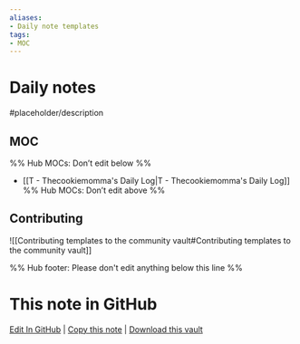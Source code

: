 ```yaml
---
aliases:
- Daily note templates
tags: 
- MOC
---
```


# Daily notes

#placeholder/description 

## MOC

%% Hub MOCs: Don’t edit below  %%
-  [[T - Thecookiemomma's Daily Log|T - Thecookiemomma's Daily Log]]
%% Hub MOCs: Don’t edit above  %%

## Contributing

![[Contributing templates to the community vault#Contributing templates to the community vault]]

%% Hub footer: Please don't edit anything below this line %%

# This note in GitHub

<span class="git-footer">[Edit In GitHub](https://github.dev/obsidian-community/obsidian-hub/blob/main/03%20-%20Showcases%20%26%20Templates/Templates/Daily%20notes/%F0%9F%97%82%EF%B8%8F%20Daily%20notes.md "git-hub-edit-note") | [Copy this note](https://raw.githubusercontent.com/obsidian-community/obsidian-hub/main/03%20-%20Showcases%20%26%20Templates/Templates/Daily%20notes/%F0%9F%97%82%EF%B8%8F%20Daily%20notes.md "git-hub-copy-note") | [Download this vault](https://github.com/obsidian-community/obsidian-hub/archive/refs/heads/main.zip "git-hub-download-vault") </span>
